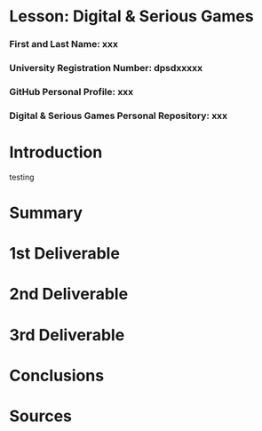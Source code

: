 # Lesson: Digital & Serious Games

### First and Last Name: xxx
### University Registration Number: dpsdxxxxx
### GitHub Personal Profile: xxx
### Digital & Serious Games Personal Repository: xxx

# Introduction
testing
# Summary


# 1st Deliverable


# 2nd Deliverable


# 3rd Deliverable 


# Conclusions


# Sources
